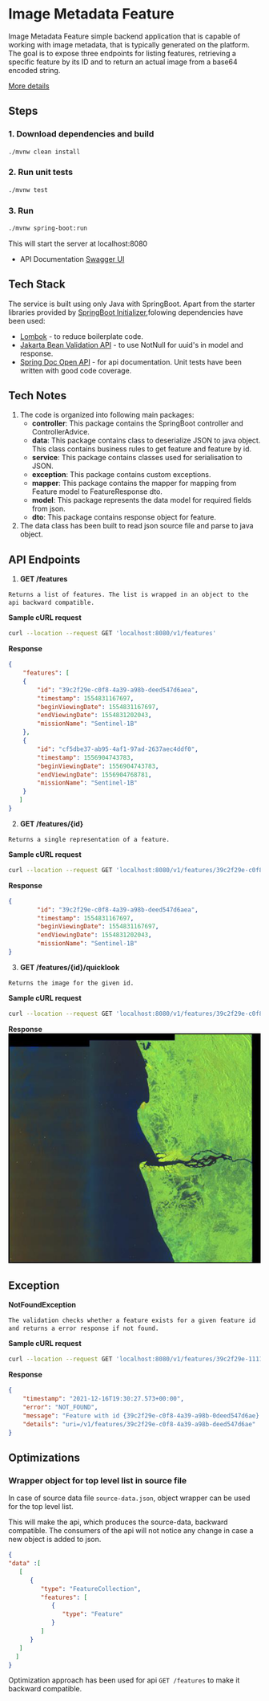 # Image Metadata Feature
Image Metadata Feature simple backend application that is capable of working with image metadata, that is typically generated on the platform.
The goal is to expose three endpoints for listing features, retrieving a specific feature by its ID and to return an actual image from a base64 encoded string.

[More details](UP42_backend_challenge.pdf)

## Steps

### 1. Download dependencies and build
```bash
./mvnw clean install
```
### 2. Run unit tests
```bash
./mvnw test
```
### 3. Run
```bash
./mvnw spring-boot:run
```

This will start the server at localhost:8080
* API Documentation [Swagger UI](http://localhost:8080/swagger-ui.html)

## Tech Stack

The service is built using only Java with SpringBoot. Apart from the starter libraries provided by [SpringBoot Initializer](https://start.spring.io/),folowing dependencies have been used:
* [Lombok](https://projectlombok.org/) - to reduce boilerplate code.
* [Jakarta Bean Validation API](https://beanvalidation.org/) - to use NotNull for uuid's in model and response.
* [Spring Doc Open API](https://springdoc.org/) - for api documentation.
Unit tests have been written with good code coverage.

## Tech Notes

1. The code is organized into following main packages:
    - **controller**: This package contains the SpringBoot controller and ControllerAdvice.
    - **data**: This package contains class to deserialize JSON to java object. This class contains business rules to get feature and feature by id.
    - **service**: This package contains classes used for serialisation to JSON.
    - **exception**: This package contains custom exceptions.
    - **mapper**: This package contains the mapper for mapping from Feature model to FeatureResponse dto.
    - **model**: This package represents the data model for required fields from json.
    - **dto**: This package contains response object for feature.
2. The data class has been built to read json source file and parse to java object.

## API Endpoints
1. **GET /features**
```text
Returns a list of features. The list is wrapped in an object to the api backward compatible.
```
**Sample cURL request**
```bash  
curl --location --request GET 'localhost:8080/v1/features'
```  
**Response**
```json  
{
    "features": [
    {
        "id": "39c2f29e-c0f8-4a39-a98b-deed547d6aea",
        "timestamp": 1554831167697,
        "beginViewingDate": 1554831167697,
        "endViewingDate": 1554831202043,
        "missionName": "Sentinel-1B"
    },
    {
        "id": "cf5dbe37-ab95-4af1-97ad-2637aec4ddf0",
        "timestamp": 1556904743783,
        "beginViewingDate": 1556904743783,
        "endViewingDate": 1556904768781,
        "missionName": "Sentinel-1B"
    }
   ]
}
```  
2. **GET /features/{id}**
```text
Returns a single representation of a feature.
```
**Sample cURL request**
```bash  
curl --location --request GET 'localhost:8080/v1/features/39c2f29e-c0f8-4a39-a98b-deed547d6aea'
```  
**Response**
```json  
{
        "id": "39c2f29e-c0f8-4a39-a98b-deed547d6aea",
        "timestamp": 1554831167697,
        "beginViewingDate": 1554831167697,
        "endViewingDate": 1554831202043,
        "missionName": "Sentinel-1B"
}
``` 
3. **GET /features/{id}/quicklook**
```text
Returns the image for the given id.
```
**Sample cURL request**
```bash  
curl --location --request GET 'localhost:8080/v1/features/39c2f29e-c0f8-4a39-a98b-deed547d6aea/quicklook' > response-quicklook.png
```  
**Response**
![](response.png)

##  Exception

**NotFoundException**
```text
The validation checks whether a feature exists for a given feature id and returns a error response if not found.
```
**Sample cURL request**
```bash  
curl --location --request GET 'localhost:8080/v1/features/39c2f29e-1111-4a39-1111-deed547d6aea'
```  
**Response**
```json  
{
    "timestamp": "2021-12-16T19:30:27.573+00:00",
    "error": "NOT_FOUND",
    "message": "Feature with id {39c2f29e-c0f8-4a39-a98b-0deed547d6ae} not found.",
    "details": "uri=/v1/features/39c2f29e-c0f8-4a39-a98b-deed547d6ae"
}
``` 

## Optimizations
### Wrapper object for top level list in source file
In case of source data file `source-data.json`, object wrapper can be used for the top level list. 

This will make the api, which produces the source-data, backward compatible.
The consumers of the api will not notice any change in case a new object is added to json.
```json
{
"data" :[
   [
      {
         "type": "FeatureCollection",
         "features": [
            {
               "type": "Feature"
            }
         ]
      }
   ]
  ]
}
```

Optimization approach has been used for api `GET /features` to make it backward compatible.
